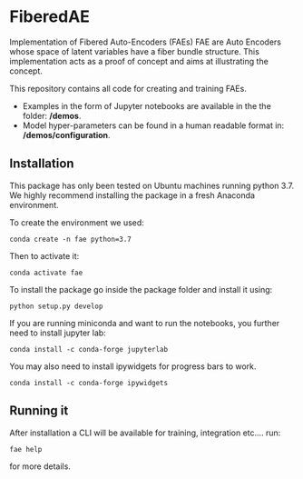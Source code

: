 # FiberedAE
Implementation of Fibered Auto-Encoders (FAEs)
FAE are Auto Encoders whose space of latent variables have a fiber bundle structure. This implementation acts as a proof of concept and aims at illustrating the concept.
    
This repository contains all code for creating and training FAEs.

  * Examples in the form of Jupyter notebooks are available in the the folder: **/demos**.
  * Model hyper-parameters can be found in a human readable format in: **/demos/configuration**.

## Installation

This package has only been tested on Ubuntu machines running python 3.7. We highly recommend installing the package in a fresh Anaconda environment.

To create the environment we used:

```conda create -n fae python=3.7```

Then to activate it:

```conda activate fae```

To install the package go inside the package folder and install it using:

```python setup.py develop```

If you are running miniconda and want to run the notebooks, you further need to install jupyter lab:

```conda install -c conda-forge jupyterlab```

You may also need to install ipywidgets for progress bars to work.

```conda install -c conda-forge ipywidgets```

## Running it

After installation a CLI will be available for training, integration etc.... run:

```fae help```

for more details.
